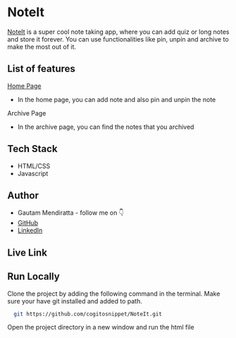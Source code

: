 
# NoteIt

[NoteIt](https://appnoteit.netlify.app/) is a super cool note taking app, where you can add quiz or long notes and store it forever. You can use functionalities like pin, unpin and archive to make the most out of it.


## List of features
[Home Page](https://appnoteit.netlify.app/)
- In the home page, you can add note and also pin and unpin the note

Archive Page
- In the archive page, you can find the notes that you archived


## Tech Stack

- HTML/CSS
- Javascript


## Author

-   Gautam Mendiratta - follow me on 👇
-   [GitHub]()
-   [LinkedIn]()


## Live Link




## Run Locally

Clone the project by adding the following command in the terminal.
Make sure your have git installed and added to path.

```bash
  git https://github.com/cogitosnippet/NoteIt.git
```

Open the project directory in a new window and run the html file

